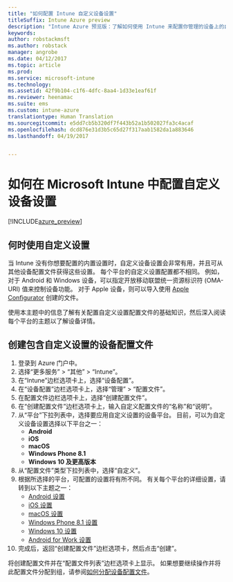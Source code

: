 ```yaml
---
title: "如何配置 Intune 自定义设备设置"
titleSuffix: Intune Azure preview
description: "Intune Azure 预览版：了解如何使用 Intune 来配置你管理的设备上的自定义设置。"
keywords: 
author: robstackmsft
ms.author: robstack
manager: angrobe
ms.date: 04/12/2017
ms.topic: article
ms.prod: 
ms.service: microsoft-intune
ms.technology: 
ms.assetid: 42f9b104-c1f6-4dfc-8aa4-1d33e1eaf61f
ms.reviewer: heenamac
ms.suite: ems
ms.custom: intune-azure
translationtype: Human Translation
ms.sourcegitcommit: e5dd7cb5b320df7f443b52a1b502027fa3c4acaf
ms.openlocfilehash: dcd876e31d3b5c65d27f317aab1582da1a883646
ms.lasthandoff: 04/19/2017


---
```


# <a name="how-to-configure-custom-device-settings-in-microsoft-intune"></a>如何在 Microsoft Intune 中配置自定义设备设置

[!INCLUDE[azure_preview](../includes/azure_preview.md)]

## <a name="when-to-use-custom-settings"></a>何时使用自定义设置

当 Intune 没有你想要配置的内置设置时，自定义设备设置会非常有用，并且可从其他设备配置文件获得这些设置。
每个平台的自定义设置配置都不相同。 例如，对于 Android 和 Windows 设备，可以指定开放移动联盟统一资源标识符 (OMA-URI) 值来控制设备功能。 对于 Apple 设备，则可以导入使用 [Apple Configurator](https://itunes.apple.com/us/app/apple-configurator-2/id1037126344?mt=12) 创建的文件。

使用本主题中的信息了解有关配置自定义设置配置文件的基础知识，然后深入阅读每个平台的主题以了解设备详情。

## <a name="create-a-device-profile-containing-custom-settings"></a>创建包含自定义设置的设备配置文件

1. 登录到 Azure 门户中。
2. 选择“更多服务” > “其他” > “Intune”。
3. 在“Intune”边栏选项卡上，选择“设备配置”。
2. 在“设备配置”边栏选项卡上，选择“管理” > “配置文件”。
3. 在配置文件边栏选项卡上，选择“创建配置文件”。
4. 在“创建配置文件”边栏选项卡上，输入自定义配置文件的“名称”和“说明”。
5. 从“平台”下拉列表中，选择要应用自定义设置的设备平台。 目前，可以为自定义设备设置选择以下平台之一：
    - **Android**
    - **iOS**
    - **macOS**
    - **Windows Phone 8.1**
    - **Windows 10 及更高版本**
6. 从“配置文件”类型下拉列表中，选择“自定义”。
7. 根据所选择的平台，可配置的设置将有所不同。 有关每个平台的详细设置，请转到以下主题之一：
    - [Android 设置](custom-for-android.md)
    - [iOS 设置](custom-for-ios.md)
    - [macOS 设置](custom-for-macos.md)
    - [Windows Phone 8.1 设置](custom-for-windows-phone-8-1.md)
    - [Windows 10 设置](custom-for-windows-10.md)
    - [Android for Work 设置](custom-android-for-work.md)
8. 完成后，返回“创建配置文件”边栏选项卡，然后点击“创建”。

将创建配置文件并在“配置文件列表”边栏选项卡上显示。
如果想要继续操作并将此配置文件分配到组，请参阅[如何分配设备配置文件](how-to-assign-device-profiles.md)。

